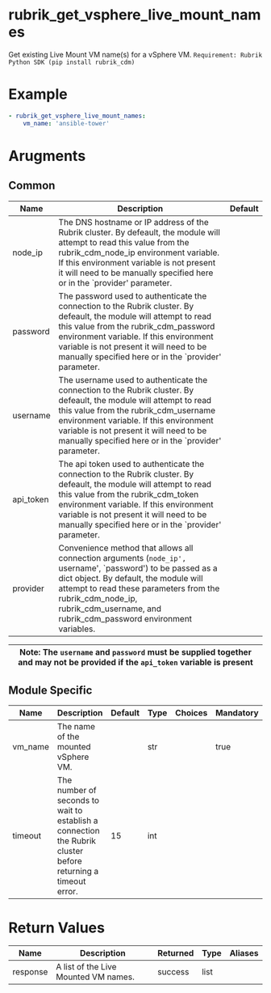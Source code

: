# rubrik_get_vsphere_live_mount_names

Get existing Live Mount VM name(s) for a vSphere VM.
`Requirement: Rubrik Python SDK (pip install rubrik_cdm)`

# Example

```yaml
- rubrik_get_vsphere_live_mount_names:
    vm_name: 'ansible-tower'
```

# Arugments

## Common

| Name      | Description                                                                                                                                                                                                                                                                                               | Default |
|-----------|-----------------------------------------------------------------------------------------------------------------------------------------------------------------------------------------------------------------------------------------------------------------------------------------------------------|---------|
| node_ip   | The DNS hostname or IP address of the Rubrik cluster. By defeault, the module will attempt to read this value from the rubrik_cdm_node_ip environment variable. If this environment variable is not present it will need to be manually specified here or in the `provider' parameter.                    |         |
| password  | The password used to authenticate the connection to the Rubrik cluster. By defeault, the module will attempt to read this value from the rubrik_cdm_password environment variable. If this environment variable is not present it will need to be manually specified here or in the `provider' parameter. |         |
| username  | The username used to authenticate the connection to the Rubrik cluster. By defeault, the module will attempt to read this value from the rubrik_cdm_username environment variable. If this environment variable is not present it will need to be manually specified here or in the `provider' parameter. |         |
| api_token | The api token used to authenticate the connection to the Rubrik cluster. By defeault, the module will attempt to read this value from the rubrik_cdm_token environment variable. If this environment variable is not present it will need to be manually specified here or in the `provider' parameter.   |         |
| provider  | Convenience method that allows all connection arguments (`node_ip', `username', `password') to be passed as a dict object. By default, the module will attempt to read these parameters from the rubrik_cdm_node_ip, rubrik_cdm_username, and rubrik_cdm_password environment variables.                  |         |

| Note: The `username` and `password` must be supplied together and may not be provided if the `api_token` variable is present|
| --- |

## Module Specific

| Name                   | Description                                                                                                                                                         | Default | Type | Choices | Mandatory | Aliases |
|------------------------|---------------------------------------------------------------------------------------------------------------------------------------------------------------------|---------|------|---------|-----------|---------|
| vm_name                | The name of the mounted vSphere VM.            |         | str  |         | true      |         |
| timeout                | The number of seconds to wait to establish a connection the Rubrik cluster before returning a timeout error.                                                        | 15      | int  |         |           |         |

# Return Values

| Name     | Description                                                                | Returned | Type | Aliases |
|----------|----------------------------------------------------------------------------|----------|------|---------|
| response | A list of the Live Mounted VM names.                                       | success  | list |         |
